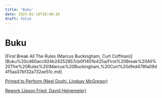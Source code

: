 ```yaml
---
title: 'Buku'
date: 2025-02-18T18:40:10
draft: false
---
```


# Buku

[First Break All The Rules (Marcus Buckingham, Curt Coffman)](Buku%20cd60acc924b24252857cb0f1401b425a/First%20Break%20All%20The%20Rules%20(Marcus%20Buckingham,%20Curt%20dfed478fa09d4f5aa37bf32a732ae51c.md)

[Primed to Perform (Neel Doshi, Lindsay McGregor)](<Buku%20cd60acc924b24252857cb0f1401b425a/Primed%20to%20Perform%20(Neel%20Doshi,%20Lindsay%20McGregor)%20054f0b50b10d478790f025ceaf858b9a.md>)

[Rework (Jason Fried, David Heinemeier)](<Buku%20cd60acc924b24252857cb0f1401b425a/Rework%20(Jason%20Fried,%20David%20Heinemeier)%20ca142d5db51a49b48680731260054438.md>)
